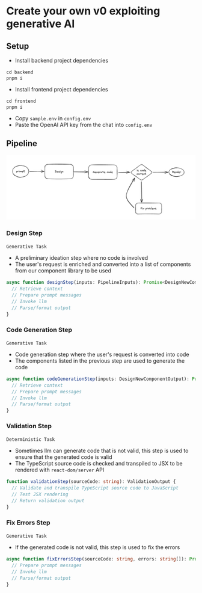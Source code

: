 # Create your own v0 exploiting generative AI

## Setup
- Install backend project dependencies
```shell
cd backend
pnpm i
```
- Install frontend project dependencies
```shell
cd frontend
pnpm i
```
- Copy `sample.env` in `config.env`
- Paste the OpenAI API key from the chat into `config.env`

## Pipeline

![The generation pipeline flow diagram](pipeline.png)

### Design Step
`Generative Task`

- A preliminary ideation step where no code is involved
- The user's request is enriched and converted into a list of components from our component library to be used

```typescript
async function designStep(inputs: PipelineInputs): Promise<DesignNewComponentOutput> {
  // Retrieve context
  // Prepare prompt messages
  // Invoke llm
  // Parse/format output
}
```

### Code Generation Step
`Generative Task`

- Code generation step where the user's request is converted into code
- The components listed in the previous step are used to generate the code

```typescript
async function codeGenerationStep(inputs: DesignNewComponentOutput): Promise<string> {
  // Retrieve context
  // Prepare prompt messages
  // Invoke llm
  // Parse/format output
}
```

### Validation Step
`Deterministic Task`

- Sometimes llm can generate code that is not valid, this step is used to ensure that the generated code is valid
- The TypeScript source code is checked and transpiled to JSX to be rendered with `react-dom/server` API

```typescript
function validationStep(sourceCode: string): ValidationOutput {
  // Validate and transpile TypeScript source code to JavaScript
  // Test JSX rendering
  // Return validation output
}
```

### Fix Errors Step
`Generative Task`

- If the generated code is not valid, this step is used to fix the errors

```typescript
async function fixErrorsStep(sourceCode: string, errors: string[]): Promise<string> {
  // Prepare prompt messages
  // Invoke llm
  // Parse/format output
}
```
